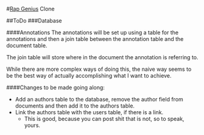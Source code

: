 #[Rap Genius][rg] Clone

[rg]: rapgenius,com

##ToDo
###Database

####Annotations
The annotations will be set up using a table for the annotations and then a join table between the annotation table and the document table.

The join table will store where in the document the annotation is referring to.

While there are more complex ways of doing this, the naive way seems to be the best way of actually accomplishing what I want to achieve.



####Changes to be made going along:
* Add an authors table to the database, remove the author field from documents and then add it to the authors table.
* Link the authors table with the users table, if there is a link.
  * This is good, because you can post shit that is not, so to speak, yours.